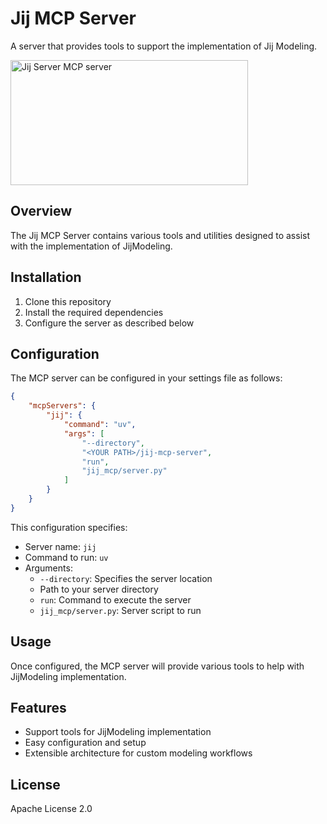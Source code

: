 # Jij MCP Server

A server that provides tools to support the implementation of Jij Modeling.

<a href="https://glama.ai/mcp/servers/@Jij-Inc/Jij-MCP-Server">
  <img width="380" height="200" src="https://glama.ai/mcp/servers/@Jij-Inc/Jij-MCP-Server/badge" alt="Jij Server MCP server" />
</a>

## Overview

The Jij MCP Server contains various tools and utilities designed to assist with the implementation of JijModeling. 

## Installation

1. Clone this repository
2. Install the required dependencies
3. Configure the server as described below

## Configuration

The MCP server can be configured in your settings file as follows:

```json
{
    "mcpServers": {
        "jij": {
            "command": "uv",
            "args": [
                "--directory",
                "<YOUR PATH>/jij-mcp-server",
                "run",
                "jij_mcp/server.py"
            ]
        }
    }
}
```

This configuration specifies:
- Server name: `jij`
- Command to run: `uv`
- Arguments:
    - `--directory`: Specifies the server location
    - Path to your server directory
    - `run`: Command to execute the server
    - `jij_mcp/server.py`: Server script to run

## Usage

Once configured, the MCP server will provide various tools to help with JijModeling implementation.

## Features

- Support tools for JijModeling implementation
- Easy configuration and setup
- Extensible architecture for custom modeling workflows

## License

Apache License 2.0